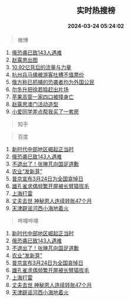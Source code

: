 <div align="center"><h2>实时热搜榜</h2><h4>2024-03-24 05:24:02</h4></div>

> 微博  

1. [俄恐袭已致143人遇难](https://s.weibo.com/weibo?q=%23%E4%BF%84%E6%81%90%E8%A2%AD%E5%B7%B2%E8%87%B4143%E4%BA%BA%E9%81%87%E9%9A%BE%23&t=31&band_rank=1&Refer=top)<br />
2. [赵露思出图](https://s.weibo.com/weibo?q=%E8%B5%B5%E9%9C%B2%E6%80%9D%E5%87%BA%E5%9B%BE&t=31&band_rank=2&Refer=top)<br />
3. [10.92亿背后的流量与力量](https://s.weibo.com/weibo?q=%2310.92%E4%BA%BF%E8%83%8C%E5%90%8E%E7%9A%84%E6%B5%81%E9%87%8F%E4%B8%8E%E5%8A%9B%E9%87%8F%23&t=31&band_rank=3&Refer=top)<br />
4. [杭州兵马俑被游客吐槽不值票价](https://s.weibo.com/weibo?q=%23%E6%9D%AD%E5%B7%9E%E5%85%B5%E9%A9%AC%E4%BF%91%E8%A2%AB%E6%B8%B8%E5%AE%A2%E5%90%90%E6%A7%BD%E4%B8%8D%E5%80%BC%E7%A5%A8%E4%BB%B7%23&t=31&band_rank=4&Refer=top)<br />
5. [俄方称已抓捕的恐袭者均为外国公民](https://s.weibo.com/weibo?q=%23%E4%BF%84%E6%96%B9%E7%A7%B0%E5%B7%B2%E6%8A%93%E6%8D%95%E7%9A%84%E6%81%90%E8%A2%AD%E8%80%85%E5%9D%87%E4%B8%BA%E5%A4%96%E5%9B%BD%E5%85%AC%E6%B0%91%23&t=31&band_rank=5&Refer=top)<br />
6. [尔冬升把徐若晗赶出片场](https://s.weibo.com/weibo?q=%23%E5%B0%94%E5%86%AC%E5%8D%87%E6%8A%8A%E5%BE%90%E8%8B%A5%E6%99%97%E8%B5%B6%E5%87%BA%E7%89%87%E5%9C%BA%23&t=31&band_rank=6&Refer=top)<br />
7. [苹果高管一家四口被撞身亡](https://s.weibo.com/weibo?q=%23%E8%8B%B9%E6%9E%9C%E9%AB%98%E7%AE%A1%E4%B8%80%E5%AE%B6%E5%9B%9B%E5%8F%A3%E8%A2%AB%E6%92%9E%E8%BA%AB%E4%BA%A1%23&t=31&band_rank=7&Refer=top)<br />
8. [赵露思澳门活动造型](https://s.weibo.com/weibo?q=%23%E8%B5%B5%E9%9C%B2%E6%80%9D%E6%BE%B3%E9%97%A8%E6%B4%BB%E5%8A%A8%E9%80%A0%E5%9E%8B%23&t=31&band_rank=8&Refer=top)<br />
9. [小爱同学差点帮我买了一套房](https://s.weibo.com/weibo?q=%23%E5%B0%8F%E7%88%B1%E5%90%8C%E5%AD%A6%E5%B7%AE%E7%82%B9%E5%B8%AE%E6%88%91%E4%B9%B0%E4%BA%86%E4%B8%80%E5%A5%97%E6%88%BF%23&t=31&band_rank=9&Refer=top)<br />

> 知乎  


> 百度  

1. [新时代中部地区崛起正当时](https://www.baidu.com/s?wd=%E6%96%B0%E6%97%B6%E4%BB%A3%E4%B8%AD%E9%83%A8%E5%9C%B0%E5%8C%BA%E5%B4%9B%E8%B5%B7%E6%AD%A3%E5%BD%93%E6%97%B6&sa=fyb_news&rsv_dl=fyb_news)<br />
2. [俄恐袭已致143人遇难](https://www.baidu.com/s?wd=%E4%BF%84%E6%81%90%E8%A2%AD%E5%B7%B2%E8%87%B4143%E4%BA%BA%E9%81%87%E9%9A%BE&sa=fyb_news&rsv_dl=fyb_news)<br />
3. [不退出了！张琳芃向国足道歉](https://www.baidu.com/s?wd=%E4%B8%8D%E9%80%80%E5%87%BA%E4%BA%86%EF%BC%81%E5%BC%A0%E7%90%B3%E8%8A%83%E5%90%91%E5%9B%BD%E8%B6%B3%E9%81%93%E6%AD%89&sa=fyb_news&rsv_dl=fyb_news)<br />
4. [农业“发新芽”](https://www.baidu.com/s?wd=%E5%86%9C%E4%B8%9A%E2%80%9C%E5%8F%91%E6%96%B0%E8%8A%BD%E2%80%9D&sa=fyb_news&rsv_dl=fyb_news)<br />
5. [普京宣布3月24日为全国哀悼日](https://www.baidu.com/s?wd=%E6%99%AE%E4%BA%AC%E5%AE%A3%E5%B8%833%E6%9C%8824%E6%97%A5%E4%B8%BA%E5%85%A8%E5%9B%BD%E5%93%80%E6%82%BC%E6%97%A5&sa=fyb_news&rsv_dl=fyb_news)<br />
6. [雄孔雀求偶频繁开屏被长臂猿拔毛](https://www.baidu.com/s?wd=%E9%9B%84%E5%AD%94%E9%9B%80%E6%B1%82%E5%81%B6%E9%A2%91%E7%B9%81%E5%BC%80%E5%B1%8F%E8%A2%AB%E9%95%BF%E8%87%82%E7%8C%BF%E6%8B%94%E6%AF%9B&sa=fyb_news&rsv_dl=fyb_news)<br />
7. [上海打雷](https://www.baidu.com/s?wd=%E4%B8%8A%E6%B5%B7%E6%89%93%E9%9B%B7&sa=fyb_news&rsv_dl=fyb_news)<br />
8. [丈夫去世 神秘恩人连续转账47个月](https://www.baidu.com/s?wd=%E4%B8%88%E5%A4%AB%E5%8E%BB%E4%B8%96+%E7%A5%9E%E7%A7%98%E6%81%A9%E4%BA%BA%E8%BF%9E%E7%BB%AD%E8%BD%AC%E8%B4%A647%E4%B8%AA%E6%9C%88&sa=fyb_news&rsv_dl=fyb_news)<br />
9. [天津辟谣河西小海地着火](https://www.baidu.com/s?wd=%E5%A4%A9%E6%B4%A5%E8%BE%9F%E8%B0%A3%E6%B2%B3%E8%A5%BF%E5%B0%8F%E6%B5%B7%E5%9C%B0%E7%9D%80%E7%81%AB&sa=fyb_news&rsv_dl=fyb_news)<br />

> 哔哩哔哩  

1. [新时代中部地区崛起正当时](https://www.baidu.com/s?wd=%E6%96%B0%E6%97%B6%E4%BB%A3%E4%B8%AD%E9%83%A8%E5%9C%B0%E5%8C%BA%E5%B4%9B%E8%B5%B7%E6%AD%A3%E5%BD%93%E6%97%B6&sa=fyb_news&rsv_dl=fyb_news)<br />
2. [俄恐袭已致143人遇难](https://www.baidu.com/s?wd=%E4%BF%84%E6%81%90%E8%A2%AD%E5%B7%B2%E8%87%B4143%E4%BA%BA%E9%81%87%E9%9A%BE&sa=fyb_news&rsv_dl=fyb_news)<br />
3. [不退出了！张琳芃向国足道歉](https://www.baidu.com/s?wd=%E4%B8%8D%E9%80%80%E5%87%BA%E4%BA%86%EF%BC%81%E5%BC%A0%E7%90%B3%E8%8A%83%E5%90%91%E5%9B%BD%E8%B6%B3%E9%81%93%E6%AD%89&sa=fyb_news&rsv_dl=fyb_news)<br />
4. [农业“发新芽”](https://www.baidu.com/s?wd=%E5%86%9C%E4%B8%9A%E2%80%9C%E5%8F%91%E6%96%B0%E8%8A%BD%E2%80%9D&sa=fyb_news&rsv_dl=fyb_news)<br />
5. [普京宣布3月24日为全国哀悼日](https://www.baidu.com/s?wd=%E6%99%AE%E4%BA%AC%E5%AE%A3%E5%B8%833%E6%9C%8824%E6%97%A5%E4%B8%BA%E5%85%A8%E5%9B%BD%E5%93%80%E6%82%BC%E6%97%A5&sa=fyb_news&rsv_dl=fyb_news)<br />
6. [雄孔雀求偶频繁开屏被长臂猿拔毛](https://www.baidu.com/s?wd=%E9%9B%84%E5%AD%94%E9%9B%80%E6%B1%82%E5%81%B6%E9%A2%91%E7%B9%81%E5%BC%80%E5%B1%8F%E8%A2%AB%E9%95%BF%E8%87%82%E7%8C%BF%E6%8B%94%E6%AF%9B&sa=fyb_news&rsv_dl=fyb_news)<br />
7. [上海打雷](https://www.baidu.com/s?wd=%E4%B8%8A%E6%B5%B7%E6%89%93%E9%9B%B7&sa=fyb_news&rsv_dl=fyb_news)<br />
8. [丈夫去世 神秘恩人连续转账47个月](https://www.baidu.com/s?wd=%E4%B8%88%E5%A4%AB%E5%8E%BB%E4%B8%96+%E7%A5%9E%E7%A7%98%E6%81%A9%E4%BA%BA%E8%BF%9E%E7%BB%AD%E8%BD%AC%E8%B4%A647%E4%B8%AA%E6%9C%88&sa=fyb_news&rsv_dl=fyb_news)<br />
9. [天津辟谣河西小海地着火](https://www.baidu.com/s?wd=%E5%A4%A9%E6%B4%A5%E8%BE%9F%E8%B0%A3%E6%B2%B3%E8%A5%BF%E5%B0%8F%E6%B5%B7%E5%9C%B0%E7%9D%80%E7%81%AB&sa=fyb_news&rsv_dl=fyb_news)<br />
